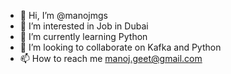 - 👋 Hi, I’m @manojmgs
- 👀 I’m interested in Job in Dubai
- 🌱 I’m currently learning Python
- 💞️ I’m looking to collaborate on Kafka and Python
- 📫 How to reach me  manoj.geet@gmail.com 

<!---
manojmgs/manojmgs is a ✨ special ✨ repository because its `README.md` (this file) appears on your GitHub profile.
You can click the Preview link to take a look at your changes.
--->
